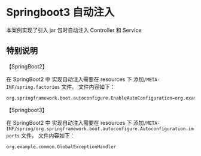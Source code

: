 # Springboot3 自动注入

本案例实现了引入 jar 包时自动注入 Controller 和 Service

## 特别说明
【SpringBoot2】

在 SpringBoot2 中 实现自动注入需要在 resources 下 添加`/META-INF/spring.factories` 文件。
文件内容如下：
```properties
org.springframework.boot.autoconfigure.EnableAutoConfiguration=org.example.common.GlobalExceptionHandler
```

【Springboot3】

在 SpringBoot2 中 实现自动注入需要在 resources 下 
添加`/META-INF/spring/org.springframework.boot.autoconfigure.Autoconfiguration.imports` 文件，
文件内容如下：
```properties
org.example.common.GlobalExceptionHandler
```
